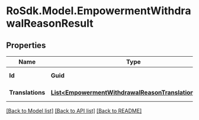 # RoSdk.Model.EmpowermentWithdrawalReasonResult

## Properties

Name | Type | Description | Notes
------------ | ------------- | ------------- | -------------
**Id** | **Guid** |  | [optional] [readonly] 
**Translations** | [**List&lt;EmpowermentWithdrawalReasonTranslationResult&gt;**](EmpowermentWithdrawalReasonTranslationResult.md) |  | [optional] [readonly] 

[[Back to Model list]](../README.md#documentation-for-models) [[Back to API list]](../README.md#documentation-for-api-endpoints) [[Back to README]](../README.md)

